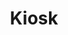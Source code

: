 ---
title: "Kiosk"
description: "Chrome new tab extension which displays latest crypto news"
type: "project"
github: "https://github.com/kdelalic/kiosk"
tech: 
  - ReactJS
  - Material UI
  - Redux
  - Firebase
  - NodeJS
tags:
  - google chrome extension
  - crypto
  - crypto-currency
  - news
  - personal project
---